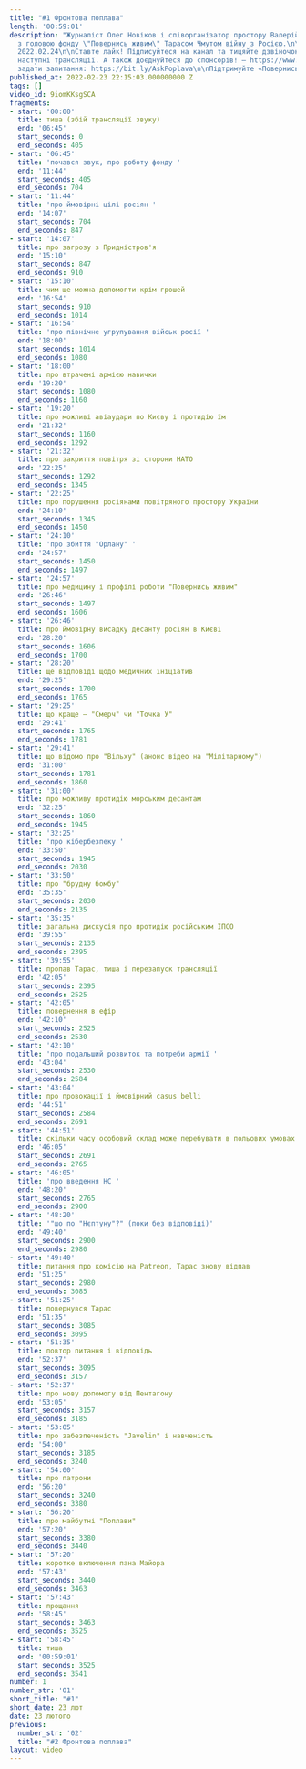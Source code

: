 ```yaml
---
title: "#1 Фронтова поплава"
length: '00:59:01'
description: "Журналіст Олег Новіков і співорганізатор простору Валерій Агєєв обговорюють
  з головою фонду \"Повернись живим\" Тарасом Чмутом війну з Росією.\n\nВипуск за
  2022.02.24\n\nСтавте лайк! Підписуйтеся на канал та тицяйте дзвіночок, щоб не пропустити
  наступні трансляції. А також доєднуйтеся до спонсорів! – https://www.youtube.com/channel/UCwCkRo2WQx_9JRWISLC47fw/join\n\n‼️Щоб
  задати запитання: https://bit.ly/AskPoplava\n\nПідтримуйте «Повернись Живим»: \nhttps://www.comebackalive.in.ua/donate\n\n0"
published_at: 2022-02-23 22:15:03.000000000 Z
tags: []
video_id: 9iomKKsgSCA
fragments:
- start: '00:00'
  title: тиша (збій трансляції звуку)
  end: '06:45'
  start_seconds: 0
  end_seconds: 405
- start: '06:45'
  title: 'почався звук, про роботу фонду '
  end: '11:44'
  start_seconds: 405
  end_seconds: 704
- start: '11:44'
  title: 'про ймовірні цілі росіян '
  end: '14:07'
  start_seconds: 704
  end_seconds: 847
- start: '14:07'
  title: про загрозу з Придністров'я
  end: '15:10'
  start_seconds: 847
  end_seconds: 910
- start: '15:10'
  title: чим ще можна допомогти крім грошей
  end: '16:54'
  start_seconds: 910
  end_seconds: 1014
- start: '16:54'
  title: 'про північне угрупування військ росії '
  end: '18:00'
  start_seconds: 1014
  end_seconds: 1080
- start: '18:00'
  title: про втрачені армією навички
  end: '19:20'
  start_seconds: 1080
  end_seconds: 1160
- start: '19:20'
  title: про можливі авіаудари по Києву і протидію їм
  end: '21:32'
  start_seconds: 1160
  end_seconds: 1292
- start: '21:32'
  title: про закриття повітря зі сторони НАТО
  end: '22:25'
  start_seconds: 1292
  end_seconds: 1345
- start: '22:25'
  title: про порушення росіянами повітряного простору України
  end: '24:10'
  start_seconds: 1345
  end_seconds: 1450
- start: '24:10'
  title: 'про збиття "Орлану" '
  end: '24:57'
  start_seconds: 1450
  end_seconds: 1497
- start: '24:57'
  title: про медицину і профілі роботи "Повернись живим"
  end: '26:46'
  start_seconds: 1497
  end_seconds: 1606
- start: '26:46'
  title: про ймовірну висадку десанту росіян в Києві
  end: '28:20'
  start_seconds: 1606
  end_seconds: 1700
- start: '28:20'
  title: ще відповіді щодо медичних ініціатив
  end: '29:25'
  start_seconds: 1700
  end_seconds: 1765
- start: '29:25'
  title: що краще — "Смерч" чи "Точка У"
  end: '29:41'
  start_seconds: 1765
  end_seconds: 1781
- start: '29:41'
  title: що відомо про "Вільху" (анонс відео на "Мілітарному")
  end: '31:00'
  start_seconds: 1781
  end_seconds: 1860
- start: '31:00'
  title: про можливу протидію морським десантам
  end: '32:25'
  start_seconds: 1860
  end_seconds: 1945
- start: '32:25'
  title: 'про кібербезпеку '
  end: '33:50'
  start_seconds: 1945
  end_seconds: 2030
- start: '33:50'
  title: про "брудну бомбу"
  end: '35:35'
  start_seconds: 2030
  end_seconds: 2135
- start: '35:35'
  title: загальна дискусія про протидію російським ІПСО
  end: '39:55'
  start_seconds: 2135
  end_seconds: 2395
- start: '39:55'
  title: пропав Тарас, тиша і перезапуск трансляції
  end: '42:05'
  start_seconds: 2395
  end_seconds: 2525
- start: '42:05'
  title: повернення в ефір
  end: '42:10'
  start_seconds: 2525
  end_seconds: 2530
- start: '42:10'
  title: 'про подальший розвиток та потреби армії '
  end: '43:04'
  start_seconds: 2530
  end_seconds: 2584
- start: '43:04'
  title: про провокації і ймовірний casus belli
  end: '44:51'
  start_seconds: 2584
  end_seconds: 2691
- start: '44:51'
  title: скільки часу особовий склад може перебувати в польових умовах
  end: '46:05'
  start_seconds: 2691
  end_seconds: 2765
- start: '46:05'
  title: 'про введення НС '
  end: '48:20'
  start_seconds: 2765
  end_seconds: 2900
- start: '48:20'
  title: '"шо по "Нєптуну"?" (поки без відповіді)'
  end: '49:40'
  start_seconds: 2900
  end_seconds: 2980
- start: '49:40'
  title: питання про комісію на Patreon, Тарас знову відпав
  end: '51:25'
  start_seconds: 2980
  end_seconds: 3085
- start: '51:25'
  title: повернувся Тарас
  end: '51:35'
  start_seconds: 3085
  end_seconds: 3095
- start: '51:35'
  title: повтор питання і відповідь
  end: '52:37'
  start_seconds: 3095
  end_seconds: 3157
- start: '52:37'
  title: про нову допомогу від Пентагону
  end: '53:05'
  start_seconds: 3157
  end_seconds: 3185
- start: '53:05'
  title: про забезпеченість "Javelin" і навченість
  end: '54:00'
  start_seconds: 3185
  end_seconds: 3240
- start: '54:00'
  title: про патрони
  end: '56:20'
  start_seconds: 3240
  end_seconds: 3380
- start: '56:20'
  title: про майбутні "Поплави"
  end: '57:20'
  start_seconds: 3380
  end_seconds: 3440
- start: '57:20'
  title: коротке включення пана Майора
  end: '57:43'
  start_seconds: 3440
  end_seconds: 3463
- start: '57:43'
  title: прощання
  end: '58:45'
  start_seconds: 3463
  end_seconds: 3525
- start: '58:45'
  title: тиша
  end: '00:59:01'
  start_seconds: 3525
  end_seconds: 3541
number: 1
number_str: '01'
short_title: "#1"
short_date: 23 лют
date: 23 лютого
previous:
  number_str: '02'
  title: "#2 Фронтова поплава"
layout: video
---
```

